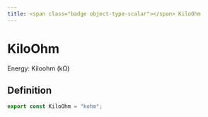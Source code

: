 ```yaml
---
title: <span class="badge object-type-scalar"></span> KiloOhm
---
```

# <span class="badge object-type-scalar"></span> KiloOhm

Energy: Kiloohm (kΩ)

## Definition

```typescript
export const KiloOhm = "kohm";

```
